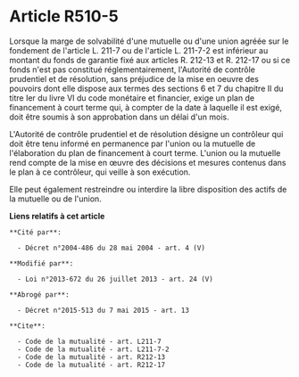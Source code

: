# Article R510-5

Lorsque la marge de solvabilité d'une mutuelle ou d'une union agréée sur le fondement de l'article L. 211-7 ou de l'article
L. 211-7-2 est inférieur au montant du fonds de garantie fixé aux articles R. 212-13 et R. 212-17 ou si ce fonds n'est pas
constitué réglementairement, l'Autorité de contrôle prudentiel et de résolution, sans préjudice de la mise en oeuvre des
pouvoirs dont elle dispose aux termes des sections 6 et 7 du chapitre II du titre Ier du livre VI du code monétaire et
financier, exige un plan de financement à court terme qui, à compter de la date à laquelle il est exigé, doit être soumis à
son approbation dans un délai d'un mois. 

L'Autorité de contrôle prudentiel et de résolution désigne un contrôleur qui doit être tenu informé en permanence par l'union
ou la mutuelle de l'élaboration du plan de financement à court terme. L'union ou la mutuelle rend compte de la mise en œuvre
des décisions et mesures contenus dans le plan à ce contrôleur, qui veille à son exécution. 

Elle peut également restreindre ou interdire la libre disposition des actifs de la mutuelle ou de l'union.

**Liens relatifs à cet article**

	**Cité par**:

	  - Décret n°2004-486 du 28 mai 2004 - art. 4 (V)

	**Modifié par**:

	  - Loi n°2013-672 du 26 juillet 2013 - art. 24 (V)

	**Abrogé par**:

	  - Décret n°2015-513 du 7 mai 2015 - art. 13

	**Cite**:

	  - Code de la mutualité - art. L211-7
	  - Code de la mutualité - art. L211-7-2
	  - Code de la mutualité - art. R212-13
	  - Code de la mutualité - art. R212-17
